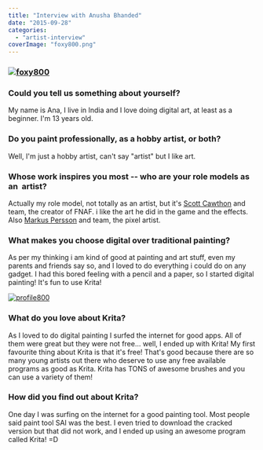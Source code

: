 ```yaml
---
title: "Interview with Anusha Bhanded"
date: "2015-09-28"
categories: 
  - "artist-interview"
coverImage: "foxy800.png"
---
```


### [![foxy800](/images/posts/2015/foxy800.png)](https://krita.org/wp-content/uploads/2015/09/FOXY-FOXY.png)

### Could you tell us something about yourself?

My name is Ana, I live in India and I love doing digital art, at least as a beginner. I'm 13 years old.

### Do you paint professionally, as a hobby artist, or both?

Well, I'm just a hobby artist, can't say "artist" but I like art.

### Whose work inspires you most -- who are your role models as an  artist?

Actually my role model, not totally as an artist, but it's [Scott Cawthon](http://www.scottgames.com/) and team, the creator of FNAF. i like the art he did in the game and the effects. Also [Markus Persson](https://en.wikipedia.org/wiki/Markus_Persson) and team, the pixel artist.

### What makes you choose digital over traditional painting?

As per my thinking i am kind of good at painting and art stuff, even my parents and friends say so, and I loved to do everything i could do on any gadget. I had this bored feeling with a pencil and a paper, so I started digital painting! It's fun to use Krita!

[![profile800](/images/posts/2015/profile800.png)](https://krita.org/wp-content/uploads/2015/09/profile-help.png)

### What do you love about Krita?

As I loved to do digital painting I surfed the internet for good apps. All of them were great but they were not free... well, I ended up with Krita! My first favourite thing about Krita is that it's free! That's good because there are so many young artists out there who deserve to use any free available programs as good as Krita. Krita has TONS of awesome brushes and you can use a variety of them!

### How did you find out about Krita?

One day I was surfing on the internet for a good painting tool. Most people said paint tool SAI was the best. I even tried to download the cracked version but that did not work, and I ended up using an awesome program called Krita! =D
